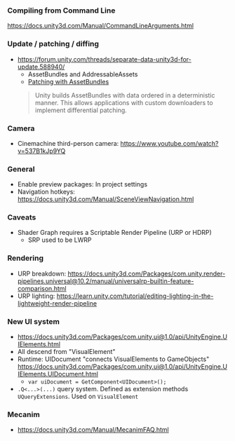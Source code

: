 ### Compiling from Command Line

https://docs.unity3d.com/Manual/CommandLineArguments.html


### Update / patching / diffing
* https://forum.unity.com/threads/separate-data-unity3d-for-update.588940/
    * AssetBundles and AddressableAssets
    * [Patching with AssetBundles](https://docs.unity3d.com/Manual/AssetBundles-Patching.html)
    > Unity builds AssetBundles with data ordered in a deterministic manner. This allows applications with custom downloaders to implement differential patching.

### Camera
* Cinemachine third-person camera: https://www.youtube.com/watch?v=537B1kJp9YQ

### General

* Enable preview packages: In project settings
* Navigation hotkeys: https://docs.unity3d.com/Manual/SceneViewNavigation.html


### Caveats
 * Shader Graph requires a Scriptable Render Pipeline (URP or HDRP)
     * SRP used to be LWRP

### Rendering
 * URP breakdown: https://docs.unity3d.com/Packages/com.unity.render-pipelines.universal@10.2/manual/universalrp-builtin-feature-comparison.html
 * URP lighting: https://learn.unity.com/tutorial/editing-lighting-in-the-lightweight-render-pipeline

### New UI system
* https://docs.unity3d.com/Packages/com.unity.ui@1.0/api/UnityEngine.UIElements.html
* All descend from "VisualElement"
* Runtime: UIDocument "connects VisualElements to GameObjects" https://docs.unity3d.com/Packages/com.unity.ui@1.0/api/UnityEngine.UIElements.UIDocument.html
    * `var uiDocument = GetComponent<UIDocument>();`
* `.Q<...>(...)` query system. Defined as extension methods `UQueryExtensions`. Used on `VisualElement`

### Mecanim

* https://docs.unity3d.com/Manual/MecanimFAQ.html
